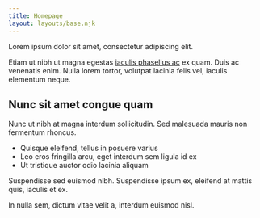 ```yaml
---
title: Homepage
layout: layouts/base.njk
---
```


Lorem ipsum dolor sit amet, consectetur adipiscing elit.

Etiam ut nibh ut magna egestas [iaculis phasellus ac](/about) ex quam. Duis ac venenatis enim. Nulla lorem tortor, volutpat lacinia felis vel, iaculis elementum neque.

## Nunc sit amet congue quam

Nunc ut nibh at magna interdum sollicitudin. Sed malesuada mauris non fermentum rhoncus.

- Quisque eleifend, tellus in posuere varius
- Leo eros fringilla arcu, eget interdum sem ligula id ex
- Ut tristique auctor odio lacinia aliquam

Suspendisse sed euismod nibh. Suspendisse ipsum ex, eleifend at mattis quis, iaculis et ex.

In nulla sem, dictum vitae velit a, interdum euismod nisl.